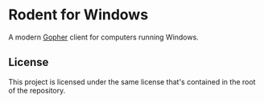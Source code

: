 # Rodent for Windows

A modern [Gopher](https://gopher.floodgap.com/gopher/gw?a=gopher%3A%2F%2Fgopher.floodgap.com%2F1%2Fgopher)
client for computers running Windows.

## License

This project is licensed under the same license that's contained in the root of
the repository.

